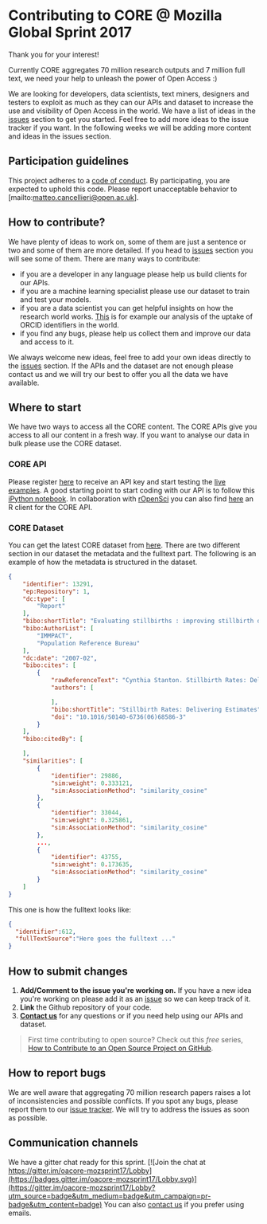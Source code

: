 # Contributing to CORE @ Mozilla Global Sprint 2017

Thank you for your interest! 

Currently CORE aggregates 70 million research outputs and 7 million full text, we need your help to unleash the power of Open Access :)

We are looking for developers, data scientists, text miners, designers and testers to exploit as much as they can our APIs and dataset to increase the use and visibility of Open Access in the world.
We have a list of ideas in the [issues](../../issues) section to get you started. Feel free to add more ideas to the issue tracker if you want.
In the following weeks we will be adding more content and ideas in the issues section.

## Participation guidelines

This project adheres to a [code of conduct](CODE_OF_CONDUCT.md). By participating, you are expected to uphold this code. Please report unacceptable behavior to [mailto:matteo.cancellieri@open.ac.uk].

## How to contribute?
We have plenty of ideas to work on, some of them are just a sentence or two and some of them are more detailed. If you head to [issues](../../issues) section you will see some of them. 
There are many ways to contribute:

- if you are a developer in any language please help us build clients for our APIs. 
- if you are a machine learning specialist please use our dataset to train and test your models.
- if you are a data scientist you can get helpful insights on how the research world works. [This](https://blog.core.ac.uk/2016/10/21/analysing-orcid-coverage-across-repositories-through-core/) is for example our analysis of the uptake of ORCID identifiers in the world.
- if you find any bugs, please help us collect them and improve our data and access to it.

We always welcome new ideas, feel free to add your own ideas directly to the [issues](../../issues) section.
If the APIs and the dataset are not enough please contact us and we will try our best to offer you all the data we have available.

## Where to start
We have two ways to access all the CORE content. The CORE APIs give you access to all our content in a fresh way. If you want to analyse our data in bulk please use the CORE dataset.
### CORE API
Please register [here](https://core.ac.uk/api-keys/register) to receive an API key and start testing the [live examples](https://core.ac.uk/docs/).
A good starting point to start coding with our API is to follow this [iPython notebook](/oacore/or2016-api-demo).
In collaboration with [rOpenSci](https://ropensci.org/) you can also find [here](/ropenscilabs/cored) an R client for the CORE API.

### CORE Dataset
You can get the latest CORE dataset from [here](https://core.ac.uk/dataset/getdatadump). 
There are two different section in our dataset the metadata and the fulltext part.
The following is an example of how the metadata is structured in the dataset.
```json
{
    "identifier": 13291,
    "ep:Repository": 1,
    "dc:type": [
        "Report"
    ],
    "bibo:shortTitle": "Evaluating stillbirths : improving stillbirth data could help make stillbirths a visible public health priority",
    "bibo:AuthorList": [
        "IMMPACT",
        "Population Reference Bureau"
    ],
    "dc:date": "2007-02",
    "bibo:cites": [
        {
            "rawReferenceText": "Cynthia Stanton. Stillbirth Rates: Delivering Estimates",
            "authors": [

            ],
            "bibo:shortTitle": "Stillbirth Rates: Delivering Estimates",
            "doi": "10.1016/S0140-6736(06)68586-3"
        }
    ],
    "bibo:citedBy": [

    ],
    "similarities": [
        {
            "identifier": 29886,
            "sim:weight": 0.333121,
            "sim:AssociationMethod": "similarity_cosine"
        },
        {
            "identifier": 33044,
            "sim:weight": 0.325861,
            "sim:AssociationMethod": "similarity_cosine"
        },
        ...,
        {
            "identifier": 43755,
            "sim:weight": 0.173635,
            "sim:AssociationMethod": "similarity_cosine"
        }
    ]
}
```
This one is how the fulltext looks like:
```json
{
  "identifier":612,
  "fullTextSource":"Here goes the fulltext ..."
}
```

## How to submit changes

1. **Add/Comment to the issue you're working on.** If you have a new idea you're working on please add it as an [issue](../../issues) so we can keep track of it.
2. **Link** the Github repository of your code.
3. **[Contact us](mailto:matteo.cancellieri@open.ac.uk)** for any questions or if you need help using our APIs and dataset.

> First time contributing to open source? Check out this *free* series, [How to Contribute to an Open Source Project on GitHub](https://egghead.io/series/how-to-contribute-to-an-open-source-project-on-github).

## How to report bugs
We are well aware that aggregating 70 million research papers raises a lot of inconsistencies and possible conflicts. If you spot any bugs, please report them to our [issue tracker](../../issues). We will try to address the issues as soon as possible.

## Communication channels
We have a gitter chat ready for this sprint. 
[![Join the chat at https://gitter.im/oacore-mozsprint17/Lobby](https://badges.gitter.im/oacore-mozsprint17/Lobby.svg)](https://gitter.im/oacore-mozsprint17/Lobby?utm_source=badge&utm_medium=badge&utm_campaign=pr-badge&utm_content=badge)
You can also [contact us](mailto:matteo.cancellieri@open.ac.uk) if you prefer using emails.

